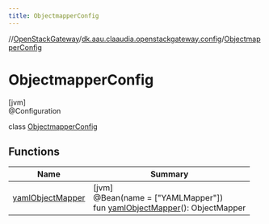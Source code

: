 ```yaml
---
title: ObjectmapperConfig
---
```

//[OpenStackGateway](../../../index.html)/[dk.aau.claaudia.openstackgateway.config](../index.html)/[ObjectmapperConfig](index.html)



# ObjectmapperConfig



[jvm]\
@Configuration



class [ObjectmapperConfig](index.html)



## Functions


| Name | Summary |
|---|---|
| [yamlObjectMapper](yaml-object-mapper.html) | [jvm]<br>@Bean(name = ["YAMLMapper"])<br>fun [yamlObjectMapper](yaml-object-mapper.html)(): ObjectMapper |

